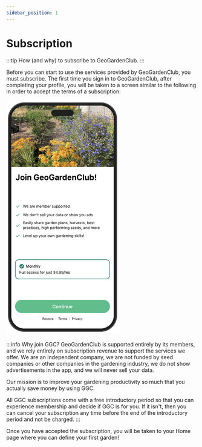 ```yaml
---
sidebar_position: 1
---
```


# Subscription

:::tip How (and why) to subscribe to GeoGardenClub.
:::

Before you can start to use the services provided by GeoGardenClub, you must subscribe.  The first time you sign in to GeoGardenClub, after completing your profile, you will be taken to a screen similar to the following in order to accept the terms of a subscription: 

<img width="300" src="/img/user-guide/subscription.png"/>

:::info Why join GGC?
GeoGardenClub is supported entirely by its members, and we rely entirely on subscription revenue to support the services we offer. We are an independent company, we are not funded by seed companies or other companies in the gardening industry, we do not show advertisements in the app, and we will never sell your data. 

Our mission is to improve your gardening productivity so much that you actually save money by using GGC.

All GGC subscriptions come with a free introductory period so that you can experience membership and decide if GGC is for you. If it isn't, then you can cancel your subscription any time before the end of the introductory period and not be charged.
:::

Once you have accepted the subscription, you will be taken to your Home page where you can define your first garden!
